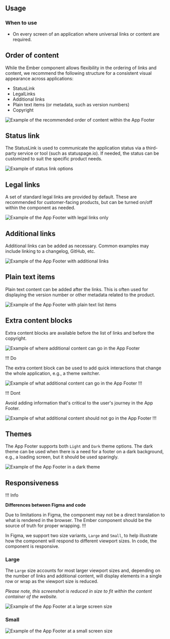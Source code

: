 ## Usage

### When to use

- On every screen of an application where universal links or content are required.

## Order of content

While the Ember component allows flexibility in the ordering of links and content, we recommend the following structure for a consistent visual appearance across applications: 

- StatusLink
- LegalLinks
- Additional links
- Plain text items (or metadata, such as version numbers)
- Copyright

![Example of the recommended order of content within the App Footer](/assets/components/app-footer/app-footer-order-priority.png)

## Status link

The StatusLink is used to communicate the application status via a third-party service or tool (such as statuspage.io). If needed, the status can be customized to suit the specific product needs.

![Example of status link options](/assets/components/app-footer/status-link-options.png)

## Legal links

A set of standard legal links are provided by default. These are recommended for customer-facing products, but can be turned on/off within the component as needed. 

![Example of the App Footer with legal links only](/assets/components/app-footer/app-footer-legal-links.png)

## Additional links

Additional links can be added as necessary. Common examples may include linking to a changelog, GitHub, etc.

![Example of the App Footer with additional links](/assets/components/app-footer/app-footer-additional-links.png)

## Plain text items

Plain text content can be added after the links. This is often used for displaying the version number or other metadata related to the product. 

![Example of the App Footer with plain text list items](/assets/components/app-footer/app-footer-items.png)

## Extra content blocks

Extra content blocks are available before the list of links and before the copyright.

![Example of where additional content can go in the App Footer](/assets/components/app-footer/app-footer-extra-content.png)

!!! Do

The extra content block can be used to add quick interactions that change the whole application, e.g., a theme switcher.

![Example of what additional content can go in the App Footer](/assets/components/app-footer/app-footer-extra-content-do.png)
!!!

!!! Dont

Avoid adding information that's critical to the user's journey in the App Footer. 

![Example of what additional content should not go in the App Footer](/assets/components/app-footer/app-footer-extra-content-dont.png)
!!!

## Themes

The App Footer supports both `Light` and `Dark` theme options. The dark theme can be used when there is a need for a footer on a dark background, e.g., a loading screen, but it should be used sparingly. 

![Example of the App Footer in a dark theme](/assets/components/app-footer/app-footer-dark.png)

## Responsiveness

!!! Info 

**Differences between Figma and code**

Due to limitations in Figma, the component may not be a direct translation to what is rendered in the browser. The Ember component should be the source of truth for proper wrapping.
!!!

In Figma, we support two size variants, `Large` and `Small`, to help illustrate how the component will respond to different viewport sizes. In code, the component is responsive. 

### Large

The `Large` size accounts for most larger viewport sizes and, depending on the number of links and additional content, will display elements in a single row or wrap as the viewport size is reduced.

_Please note, this screenshot is reduced in size to fit within the content container of the website._

![Example of the App Footer at a large screen size](/assets/components/app-footer/app-footer-large.png)

### Small

![Example of the App Footer at a small screen size](/assets/components/app-footer/app-footer-small.png)